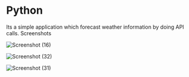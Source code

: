 # Python

Its a simple application which forecast weather information by doing API calls.
<bold>Screenshots</bold>

   ![Screenshot (16)](https://github.com/Shambhavisinha0504/Python/assets/127407353/f65f6259-332d-4adb-8b92-8e84f8fd4985)


![Screenshot (32)](https://github.com/Shambhavisinha0504/Python/assets/127407353/2a5a93a7-d4d1-48d9-ad2f-b3ae821e97ff)

![Screenshot (31)](https://github.com/Shambhavisinha0504/Python/assets/127407353/3bec826e-65f5-4256-8e93-e4b915f6ecd5)
